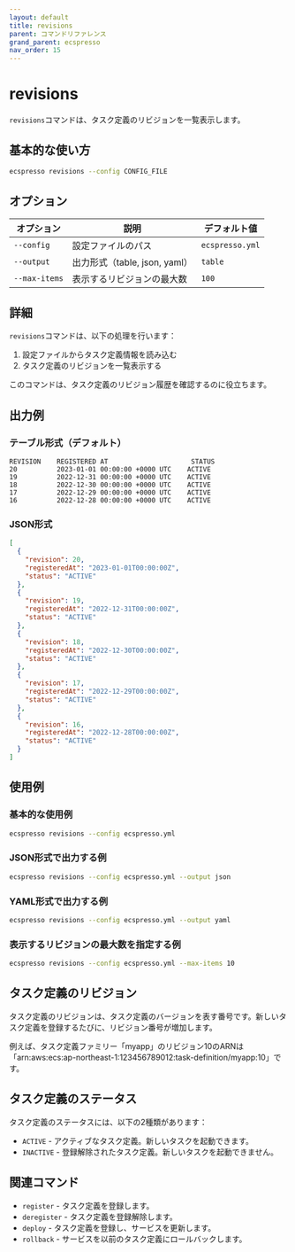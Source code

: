 ```yaml
---
layout: default
title: revisions
parent: コマンドリファレンス
grand_parent: ecspresso
nav_order: 15
---
```


# revisions

`revisions`コマンドは、タスク定義のリビジョンを一覧表示します。

## 基本的な使い方

```bash
ecspresso revisions --config CONFIG_FILE
```

## オプション

| オプション | 説明 | デフォルト値 |
|------------|------|-------------|
| `--config` | 設定ファイルのパス | `ecspresso.yml` |
| `--output` | 出力形式（table, json, yaml） | `table` |
| `--max-items` | 表示するリビジョンの最大数 | `100` |

## 詳細

`revisions`コマンドは、以下の処理を行います：

1. 設定ファイルからタスク定義情報を読み込む
2. タスク定義のリビジョンを一覧表示する

このコマンドは、タスク定義のリビジョン履歴を確認するのに役立ちます。

## 出力例

### テーブル形式（デフォルト）

```
REVISION    REGISTERED AT                     STATUS
20          2023-01-01 00:00:00 +0000 UTC    ACTIVE
19          2022-12-31 00:00:00 +0000 UTC    ACTIVE
18          2022-12-30 00:00:00 +0000 UTC    ACTIVE
17          2022-12-29 00:00:00 +0000 UTC    ACTIVE
16          2022-12-28 00:00:00 +0000 UTC    ACTIVE
```

### JSON形式

```json
[
  {
    "revision": 20,
    "registeredAt": "2023-01-01T00:00:00Z",
    "status": "ACTIVE"
  },
  {
    "revision": 19,
    "registeredAt": "2022-12-31T00:00:00Z",
    "status": "ACTIVE"
  },
  {
    "revision": 18,
    "registeredAt": "2022-12-30T00:00:00Z",
    "status": "ACTIVE"
  },
  {
    "revision": 17,
    "registeredAt": "2022-12-29T00:00:00Z",
    "status": "ACTIVE"
  },
  {
    "revision": 16,
    "registeredAt": "2022-12-28T00:00:00Z",
    "status": "ACTIVE"
  }
]
```

## 使用例

### 基本的な使用例

```bash
ecspresso revisions --config ecspresso.yml
```

### JSON形式で出力する例

```bash
ecspresso revisions --config ecspresso.yml --output json
```

### YAML形式で出力する例

```bash
ecspresso revisions --config ecspresso.yml --output yaml
```

### 表示するリビジョンの最大数を指定する例

```bash
ecspresso revisions --config ecspresso.yml --max-items 10
```

## タスク定義のリビジョン

タスク定義のリビジョンは、タスク定義のバージョンを表す番号です。新しいタスク定義を登録するたびに、リビジョン番号が増加します。

例えば、タスク定義ファミリー「myapp」のリビジョン10のARNは「arn:aws:ecs:ap-northeast-1:123456789012:task-definition/myapp:10」です。

## タスク定義のステータス

タスク定義のステータスには、以下の2種類があります：

- `ACTIVE` - アクティブなタスク定義。新しいタスクを起動できます。
- `INACTIVE` - 登録解除されたタスク定義。新しいタスクを起動できません。

## 関連コマンド

- `register` - タスク定義を登録します。
- `deregister` - タスク定義を登録解除します。
- `deploy` - タスク定義を登録し、サービスを更新します。
- `rollback` - サービスを以前のタスク定義にロールバックします。
